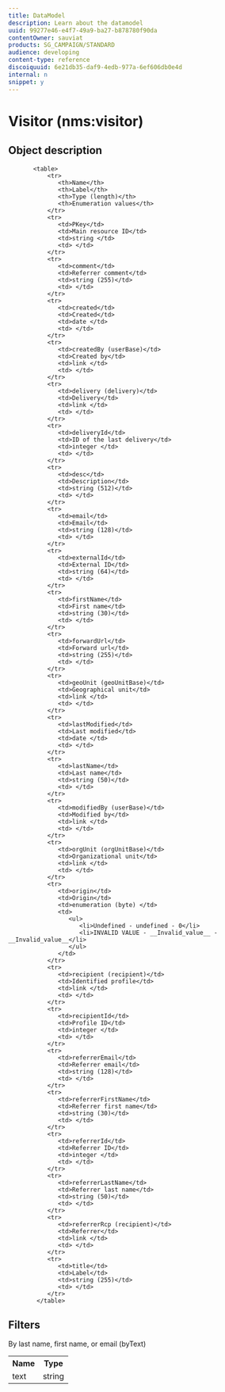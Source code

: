 ```yaml
---
title: DataModel
description: Learn about the datamodel
uuid: 99277e46-e4f7-49a9-ba27-b878780f90da
contentOwner: sauviat
products: SG_CAMPAIGN/STANDARD
audience: developing
content-type: reference
discoiquuid: 6e21db35-daf9-4edb-977a-6ef606db0e4d
internal: n
snippet: y
---
```


# Visitor (nms:visitor)

## Object description

           <table>
               <tr>
                  <th>Name</th>
                  <th>Label</th>
                  <th>Type (length)</th>
                  <th>Enumeration values</th>
               </tr>
               <tr>
                  <td>PKey</td>
                  <td>Main resource ID</td>
                  <td>string </td>
                  <td> </td>
               </tr>
               <tr>
                  <td>comment</td>
                  <td>Referrer comment</td>
                  <td>string (255)</td>
                  <td> </td>
               </tr>
               <tr>
                  <td>created</td>
                  <td>Created</td>
                  <td>date </td>
                  <td> </td>
               </tr>
               <tr>
                  <td>createdBy (userBase)</td>
                  <td>Created by</td>
                  <td>link </td>
                  <td> </td>
               </tr>
               <tr>
                  <td>delivery (delivery)</td>
                  <td>Delivery</td>
                  <td>link </td>
                  <td> </td>
               </tr>
               <tr>
                  <td>deliveryId</td>
                  <td>ID of the last delivery</td>
                  <td>integer </td>
                  <td> </td>
               </tr>
               <tr>
                  <td>desc</td>
                  <td>Description</td>
                  <td>string (512)</td>
                  <td> </td>
               </tr>
               <tr>
                  <td>email</td>
                  <td>Email</td>
                  <td>string (128)</td>
                  <td> </td>
               </tr>
               <tr>
                  <td>externalId</td>
                  <td>External ID</td>
                  <td>string (64)</td>
                  <td> </td>
               </tr>
               <tr>
                  <td>firstName</td>
                  <td>First name</td>
                  <td>string (30)</td>
                  <td> </td>
               </tr>
               <tr>
                  <td>forwardUrl</td>
                  <td>Forward url</td>
                  <td>string (255)</td>
                  <td> </td>
               </tr>
               <tr>
                  <td>geoUnit (geoUnitBase)</td>
                  <td>Geographical unit</td>
                  <td>link </td>
                  <td> </td>
               </tr>
               <tr>
                  <td>lastModified</td>
                  <td>Last modified</td>
                  <td>date </td>
                  <td> </td>
               </tr>
               <tr>
                  <td>lastName</td>
                  <td>Last name</td>
                  <td>string (50)</td>
                  <td> </td>
               </tr>
               <tr>
                  <td>modifiedBy (userBase)</td>
                  <td>Modified by</td>
                  <td>link </td>
                  <td> </td>
               </tr>
               <tr>
                  <td>orgUnit (orgUnitBase)</td>
                  <td>Organizational unit</td>
                  <td>link </td>
                  <td> </td>
               </tr>
               <tr>
                  <td>origin</td>
                  <td>Origin</td>
                  <td>enumeration (byte) </td>
                  <td>
                     <ul>
                        <li>Undefined - undefined - 0</li>
                        <li>INVALID VALUE - __Invalid_value__ - __Invalid_value__</li>
                     </ul>
                  </td>
               </tr>
               <tr>
                  <td>recipient (recipient)</td>
                  <td>Identified profile</td>
                  <td>link </td>
                  <td> </td>
               </tr>
               <tr>
                  <td>recipientId</td>
                  <td>Profile ID</td>
                  <td>integer </td>
                  <td> </td>
               </tr>
               <tr>
                  <td>referrerEmail</td>
                  <td>Referrer email</td>
                  <td>string (128)</td>
                  <td> </td>
               </tr>
               <tr>
                  <td>referrerFirstName</td>
                  <td>Referrer first name</td>
                  <td>string (30)</td>
                  <td> </td>
               </tr>
               <tr>
                  <td>referrerId</td>
                  <td>Referrer ID</td>
                  <td>integer </td>
                  <td> </td>
               </tr>
               <tr>
                  <td>referrerLastName</td>
                  <td>Referrer last name</td>
                  <td>string (50)</td>
                  <td> </td>
               </tr>
               <tr>
                  <td>referrerRcp (recipient)</td>
                  <td>Referrer</td>
                  <td>link </td>
                  <td> </td>
               </tr>
               <tr>
                  <td>title</td>
                  <td>Label</td>
                  <td>string (255)</td>
                  <td> </td>
               </tr>
            </table>

## Filters

By last name, first name, or email (byText)</p>

<table>
        <tr>
        <th>Name</th>
        <th>Type</th>
        </tr>
        <tr>
        <td>text</td>
        <td>string</td>
        </tr>
    </table>